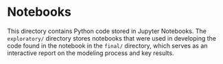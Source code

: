 # Notebooks

This directory contains Python code stored in Jupyter Notebooks. The `exploratory/` directory stores notebooks that were used in developing the code found in the notebook in the `final/` directory, which serves as an interactive report on the modeling process and key results. 
